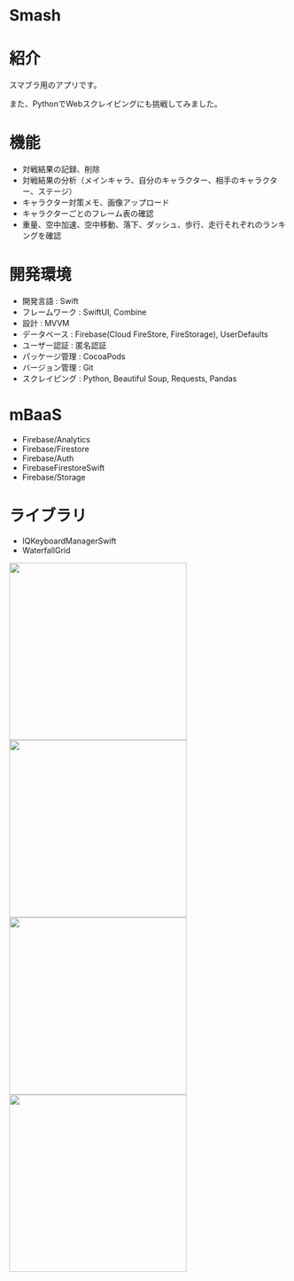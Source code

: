 # Smash

# 紹介
スマブラ用のアプリです。

また、PythonでWebスクレイピングにも挑戦してみました。

# 機能
- 対戦結果の記録、削除
- 対戦結果の分析（メインキャラ、自分のキャラクター、相手のキャラクター、ステージ）
- キャラクター対策メモ、画像アップロード
- キャラクターごとのフレーム表の確認
- 重量、空中加速、空中移動、落下、ダッシュ、歩行、走行それぞれのランキングを確認

# 開発環境
- 開発言語 : Swift  
- フレームワーク : SwiftUI, Combine 
- 設計 : MVVM 
- データベース : Firebase(Cloud FireStore, FireStorage), UserDefaults
- ユーザー認証 : 匿名認証
- パッケージ管理 : CocoaPods  
- バージョン管理 : Git  
- スクレイピング : Python, Beautiful Soup, Requests, Pandas

# mBaaS
- Firebase/Analytics
- Firebase/Firestore
- Firebase/Auth
- FirebaseFirestoreSwift
- Firebase/Storage

# ライブラリ
- IQKeyboardManagerSwift
- WaterfallGrid 

<img src="gif/battle.gif" width=320px>
<img src="gif/analysis.gif" width=320px>
<img src="gif/note.gif" width=320px>
<img src="gif/frame.gif" width=320px>


